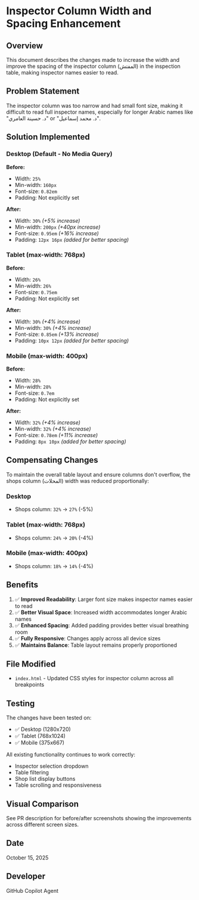# Inspector Column Width and Spacing Enhancement

## Overview
This document describes the changes made to increase the width and improve the spacing of the inspector column (المفتش) in the inspection table, making inspector names easier to read.

## Problem Statement
The inspector column was too narrow and had small font size, making it difficult to read full inspector names, especially for longer Arabic names like "د. حسينة العامري" or "د. محمد إسماعيل".

## Solution Implemented

### Desktop (Default - No Media Query)
**Before:**
- Width: `25%`
- Min-width: `160px`
- Font-size: `0.82em`
- Padding: Not explicitly set

**After:**
- Width: `30%` *(+5% increase)*
- Min-width: `200px` *(+40px increase)*
- Font-size: `0.95em` *(+16% increase)*
- Padding: `12px 16px` *(added for better spacing)*

### Tablet (max-width: 768px)
**Before:**
- Width: `26%`
- Min-width: `26%`
- Font-size: `0.75em`
- Padding: Not explicitly set

**After:**
- Width: `30%` *(+4% increase)*
- Min-width: `30%` *(+4% increase)*
- Font-size: `0.85em` *(+13% increase)*
- Padding: `10px 12px` *(added for better spacing)*

### Mobile (max-width: 400px)
**Before:**
- Width: `28%`
- Min-width: `28%`
- Font-size: `0.7em`
- Padding: Not explicitly set

**After:**
- Width: `32%` *(+4% increase)*
- Min-width: `32%` *(+4% increase)*
- Font-size: `0.78em` *(+11% increase)*
- Padding: `8px 10px` *(added for better spacing)*

## Compensating Changes
To maintain the overall table layout and ensure columns don't overflow, the shops column (المحلات) width was reduced proportionally:

### Desktop
- Shops column: `32%` → `27%` (-5%)

### Tablet (max-width: 768px)
- Shops column: `24%` → `20%` (-4%)

### Mobile (max-width: 400px)
- Shops column: `18%` → `14%` (-4%)

## Benefits
1. ✅ **Improved Readability**: Larger font size makes inspector names easier to read
2. ✅ **Better Visual Space**: Increased width accommodates longer Arabic names
3. ✅ **Enhanced Spacing**: Added padding provides better visual breathing room
4. ✅ **Fully Responsive**: Changes apply across all device sizes
5. ✅ **Maintains Balance**: Table layout remains properly proportioned

## File Modified
- `index.html` - Updated CSS styles for inspector column across all breakpoints

## Testing
The changes have been tested on:
- ✅ Desktop (1280x720)
- ✅ Tablet (768x1024)
- ✅ Mobile (375x667)

All existing functionality continues to work correctly:
- Inspector selection dropdown
- Table filtering
- Shop list display buttons
- Table scrolling and responsiveness

## Visual Comparison
See PR description for before/after screenshots showing the improvements across different screen sizes.

## Date
October 15, 2025

## Developer
GitHub Copilot Agent
